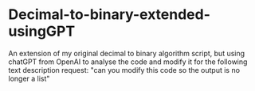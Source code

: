 # Decimal-to-binary-extended-usingGPT
An extension of my original decimal to binary algorithm script, but using chatGPT from OpenAI to analyse the code and modify it for the following text description request: "can you modify this code so the output is no longer a list"
